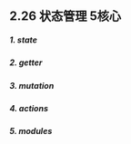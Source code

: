 ## 2.26 状态管理 5核心

##### 1. state

##### 2. getter

##### 3. mutation

##### 4. actions

##### 5. modules

